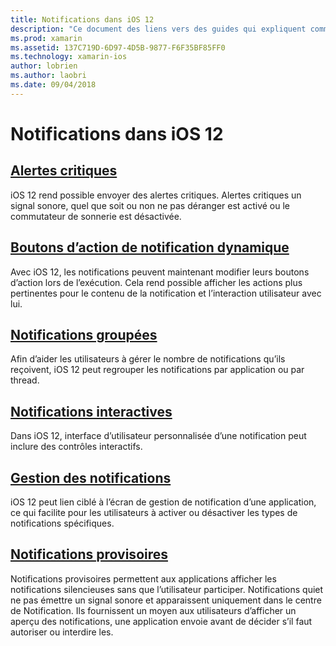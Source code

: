 ```yaml
---
title: Notifications dans iOS 12
description: "Ce document des liens vers des guides qui expliquent comment utiliser diverses fonctionnalités liées aux notifications introduites dans iOS 12\_: notifications provisoires notifications groupées, notification, notifications interactives, la gestion des boutons d’action de notification dynamique alertes critiques et."
ms.prod: xamarin
ms.assetid: 137C719D-6D97-4D5B-9877-F6F35BF85FF0
ms.technology: xamarin-ios
author: lobrien
ms.author: laobri
ms.date: 09/04/2018
---
```

# <a name="notifications-in-ios-12"></a>Notifications dans iOS 12

## <a name="critical-alertscritical-alertsmd"></a>[Alertes critiques](critical-alerts.md)

iOS 12 rend possible envoyer des alertes critiques. Alertes critiques un signal sonore, quel que soit ou non ne pas déranger est activé ou le commutateur de sonnerie est désactivée.

## <a name="dynamic-notification-action-buttonsdynamic-actionsmd"></a>[Boutons d’action de notification dynamique](dynamic-actions.md)

Avec iOS 12, les notifications peuvent maintenant modifier leurs boutons d’action lors de l’exécution.
Cela rend possible afficher les actions plus pertinentes pour le contenu de la notification et l’interaction utilisateur avec lui.

## <a name="grouped-notificationsgroupedmd"></a>[Notifications groupées](grouped.md)

Afin d’aider les utilisateurs à gérer le nombre de notifications qu’ils reçoivent, iOS 12 peut regrouper les notifications par application ou par thread.

## <a name="interactive-notificationsinteractivemd"></a>[Notifications interactives](interactive.md)

Dans iOS 12, interface d’utilisateur personnalisée d’une notification peut inclure des contrôles interactifs.

## <a name="notification-managementmanagementmd"></a>[Gestion des notifications](management.md)

iOS 12 peut lien ciblé à l’écran de gestion de notification d’une application, ce qui facilite pour les utilisateurs à activer ou désactiver les types de notifications spécifiques.

## <a name="provisional-notificationsprovisionalmd"></a>[Notifications provisoires](provisional.md)

Notifications provisoires permettent aux applications afficher les notifications silencieuses sans que l’utilisateur participer. Notifications quiet ne pas émettre un signal sonore et apparaissent uniquement dans le centre de Notification. Ils fournissent un moyen aux utilisateurs d’afficher un aperçu des notifications, une application envoie avant de décider s’il faut autoriser ou interdire les.
